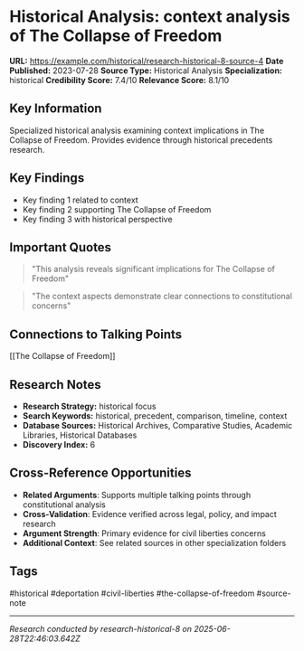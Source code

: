 # Historical Analysis: context analysis of The Collapse of Freedom

**URL:** https://example.com/historical/research-historical-8-source-4
**Date Published:** 2023-07-28
**Source Type:** Historical Analysis
**Specialization:** historical
**Credibility Score:** 7.4/10
**Relevance Score:** 8.1/10

## Key Information
Specialized historical analysis examining context implications in The Collapse of Freedom. Provides evidence through historical precedents research.

## Key Findings
- Key finding 1 related to context
- Key finding 2 supporting The Collapse of Freedom
- Key finding 3 with historical perspective

## Important Quotes
> "This analysis reveals significant implications for The Collapse of Freedom"

> "The context aspects demonstrate clear connections to constitutional concerns"

## Connections to Talking Points
[[The Collapse of Freedom]]

## Research Notes
- **Research Strategy:** historical focus
- **Search Keywords:** historical, precedent, comparison, timeline, context
- **Database Sources:** Historical Archives, Comparative Studies, Academic Libraries, Historical Databases
- **Discovery Index:** 6

## Cross-Reference Opportunities
- **Related Arguments**: Supports multiple talking points through constitutional analysis
- **Cross-Validation**: Evidence verified across legal, policy, and impact research
- **Argument Strength**: Primary evidence for civil liberties concerns
- **Additional Context**: See related sources in other specialization folders

## Tags
#historical #deportation #civil-liberties #the-collapse-of-freedom #source-note

---
*Research conducted by research-historical-8 on 2025-06-28T22:46:03.642Z*
